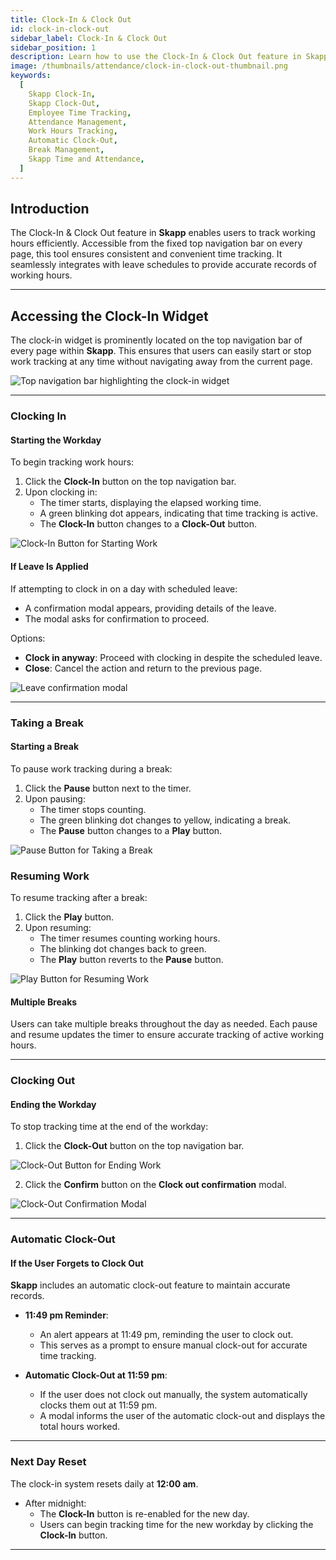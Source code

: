```yaml
---
title: Clock-In & Clock Out
id: clock-in-clock-out
sidebar_label: Clock-In & Clock Out
sidebar_position: 1
description: Learn how to use the Clock-In & Clock Out feature in Skapp to efficiently track working hours, manage breaks, and understand automatic clock-out for accurate time and attendance management.
image: /thumbnails/attendance/clock-in-clock-out-thumbnail.png
keywords:
  [
    Skapp Clock-In,
    Skapp Clock-Out,
    Employee Time Tracking,
    Attendance Management,
    Work Hours Tracking,
    Automatic Clock-Out,
    Break Management,
    Skapp Time and Attendance,
  ]
---
```


## Introduction

The Clock-In & Clock Out feature in **Skapp** enables users to track working hours efficiently. Accessible from the fixed top navigation bar on every page, this tool ensures consistent and convenient time tracking. It seamlessly integrates with leave schedules to provide accurate records of working hours.

---

## Accessing the Clock-In Widget

The clock-in widget is prominently located on the top navigation bar of every page within **Skapp**. This ensures that users can easily start or stop work tracking at any time without navigating away from the current page.

![Top navigation bar highlighting the clock-in widget](/attendance/top-navigation-clock-in-widget.png)

---

### Clocking In

#### Starting the Workday

To begin tracking work hours:

1. Click the **Clock-In** button on the top navigation bar.
2. Upon clocking in:
   - The timer starts, displaying the elapsed working time.
   - A green blinking dot appears, indicating that time tracking is active.
   - The **Clock-In** button changes to a **Clock-Out** button.

![Clock-In Button for Starting Work](/attendance/clock-in-button.png)

#### If Leave Is Applied

If attempting to clock in on a day with scheduled leave:

- A confirmation modal appears, providing details of the leave.
- The modal asks for confirmation to proceed.

Options:

- **Clock in anyway**: Proceed with clocking in despite the scheduled leave.
- **Close**: Cancel the action and return to the previous page.

![Leave confirmation modal](/attendance/leave-confirmation-modal.png)

---

### Taking a Break

#### Starting a Break

To pause work tracking during a break:

1. Click the **Pause** button next to the timer.
2. Upon pausing:
   - The timer stops counting.
   - The green blinking dot changes to yellow, indicating a break.
   - The **Pause** button changes to a **Play** button.

![Pause Button for Taking a Break](/attendance/pause-button.png)

### Resuming Work

To resume tracking after a break:

1. Click the **Play** button.
2. Upon resuming:
   - The timer resumes counting working hours.
   - The blinking dot changes back to green.
   - The **Play** button reverts to the **Pause** button.

![Play Button for Resuming Work](/attendance/play-button.png)

#### Multiple Breaks

Users can take multiple breaks throughout the day as needed. Each pause and resume updates the timer to ensure accurate tracking of active working hours.

---

### Clocking Out

#### Ending the Workday

To stop tracking time at the end of the workday:

1. Click the **Clock-Out** button on the top navigation bar.

![Clock-Out Button for Ending Work](/attendance/clock-out-button.png)

2. Click the **Confirm** button on the **Clock out confirmation** modal.

![Clock-Out Confirmation Modal](/attendance/clock-out-confirmation.png)

---

### Automatic Clock-Out

#### If the User Forgets to Clock Out

**Skapp** includes an automatic clock-out feature to maintain accurate records.

- **11:49 pm Reminder**:

  - An alert appears at 11:49 pm, reminding the user to clock out.
  - This serves as a prompt to ensure manual clock-out for accurate time tracking.

- **Automatic Clock-Out at 11:59 pm**:
  - If the user does not clock out manually, the system automatically clocks them out at 11:59 pm.
  - A modal informs the user of the automatic clock-out and displays the total hours worked.

---

### Next Day Reset

The clock-in system resets daily at **12:00 am**.

- After midnight:
  - The **Clock-In** button is re-enabled for the new day.
  - Users can begin tracking time for the new workday by clicking the **Clock-In** button.

---
